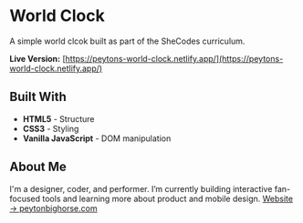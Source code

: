 # World Clock
A simple world clcok built as part of the SheCodes curriculum.

**Live Version:** [https://peytons-world-clock.netlify.app/](https://peytons-world-clock.netlify.app/)

## Built With

- **HTML5** - Structure  
- **CSS3** - Styling 
- **Vanilla JavaScript** - DOM manipulation

## About Me

I'm a designer, coder, and performer. I’m currently building interactive fan-focused tools and learning more about product and mobile design.
[Website → peytonbighorse.com](https://www.peytonbighorse.com)




